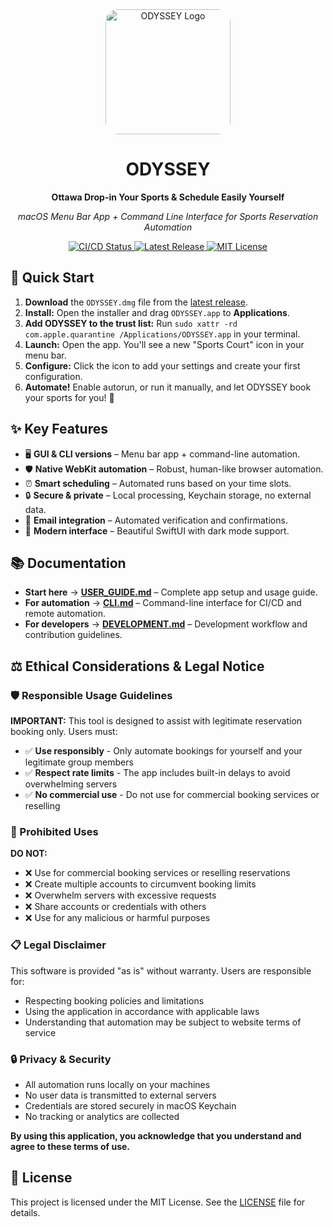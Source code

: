 <div align="center">
  <img src="Sources/Resources/Assets.xcassets/AppIcon.appiconset
/icon_512x512.png" alt="ODYSSEY Logo" width="200" style="border-radius: 20px;">
  <h1>ODYSSEY</h1>
  <p><strong>Ottawa Drop-in Your Sports & Schedule Easily Yourself</strong></p>
  <p><em>macOS Menu Bar App + Command Line Interface for Sports Reservation Automation</em></p>
  <p>
    <a href="https://github.com/Amet13/ODYSSEY/actions/workflows/build-release.yml">
<img src="https://github.com/Amet13/ODYSSEY/actions/workflows/build-release.yml/badge.svg" alt="CI/CD Status">
    </a>
    <a href="https://github.com/Amet13/ODYSSEY/releases">
      <img src="https://img.shields.io/github/v/release/Amet13/ODYSSEY?label=version" alt="Latest Release">
    </a>
    <a href="https://github.com/Amet13/ODYSSEY/blob/main/LICENSE">
      <img src="https://img.shields.io/badge/License-MIT-green" alt="MIT License">
    </a>
  </p>
</div>

## 🚀 Quick Start

1. **Download** the `ODYSSEY.dmg` file from the [latest release](https://github.com/Amet13/ODYSSEY/releases/latest/).
2. **Install:** Open the installer and drag `ODYSSEY.app` to **Applications**.
3. **Add ODYSSEY to the trust list:** Run `sudo xattr -rd com.apple.quarantine /Applications/ODYSSEY.app` in your terminal.
4. **Launch:** Open the app. You'll see a new "Sports Court" icon in your menu bar.
5. **Configure:** Click the icon to add your settings and create your first configuration.
6. **Automate!** Enable autorun, or run it manually, and let ODYSSEY book your sports for you! 🎉

## ✨ Key Features

- 🖥️ **GUI & CLI versions** – Menu bar app + command-line automation.
- 🛡️ **Native WebKit automation** – Robust, human-like browser automation.
- ⏰ **Smart scheduling** – Automated runs based on your time slots.
- 🔒 **Secure & private** – Local processing, Keychain storage, no external data.
- 📧 **Email integration** – Automated verification and confirmations.
- 🎨 **Modern interface** – Beautiful SwiftUI with dark mode support.

## 📚 Documentation

- **Start here** → **[USER_GUIDE.md](Documentation/USER_GUIDE.md)** – Complete app setup and usage guide.
- **For automation** → **[CLI.md](Documentation/CLI.md)** – Command-line interface for CI/CD and remote automation.
- **For developers** → **[DEVELOPMENT.md](Documentation/DEVELOPMENT.md)** – Development workflow and contribution guidelines.

## ⚖️ Ethical Considerations & Legal Notice

### 🛡️ Responsible Usage Guidelines

**IMPORTANT:** This tool is designed to assist with legitimate reservation booking only. Users must:

- ✅ **Use responsibly** - Only automate bookings for yourself and your legitimate group members
- ✅ **Respect rate limits** - The app includes built-in delays to avoid overwhelming servers
- ✅ **No commercial use** - Do not use for commercial booking services or reselling

### 🚫 Prohibited Uses

**DO NOT:**

- ❌ Use for commercial booking services or reselling reservations
- ❌ Create multiple accounts to circumvent booking limits
- ❌ Overwhelm servers with excessive requests
- ❌ Share accounts or credentials with others
- ❌ Use for any malicious or harmful purposes

### 📋 Legal Disclaimer

This software is provided "as is" without warranty. Users are responsible for:

- Respecting booking policies and limitations
- Using the application in accordance with applicable laws
- Understanding that automation may be subject to website terms of service

### 🔒 Privacy & Security

- All automation runs locally on your machines
- No user data is transmitted to external servers
- Credentials are stored securely in macOS Keychain
- No tracking or analytics are collected

**By using this application, you acknowledge that you understand and agree to these terms of use.**

## 📄 License

This project is licensed under the MIT License. See the [LICENSE](LICENSE) file for details.
